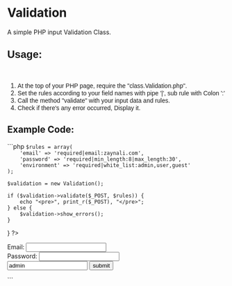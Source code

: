 Validation
==========

A simple PHP input Validation Class.


<div dir="ltr" style="text-align: left;" trbidi="on">
<h2 style="text-align: left;">
<span style="font-family: Trebuchet MS, sans-serif; font-size: x-large;">Usage:</span></h2>
<br />
<ol style="text-align: left;">
<li><span style="font-family: 'Trebuchet MS', sans-serif;">At the top of your PHP page, require the "class.Validation.php".</span></li>
<li><span style="font-family: 'Trebuchet MS', sans-serif;">Set the rules according to your field names with pipe '|', sub rule with Colon ':'</span></li>
<li><span style="font-family: 'Trebuchet MS', sans-serif;">Call the method "validate" with your input data and rules.</span></li>
<li><span style="font-family: 'Trebuchet MS', sans-serif;">Check if there's any error occurred, Display it.</span></li>
</ol>

<h2>Example Code:</h2>
```php
<?php
if ($_POST) {
    require_once 'Validation.php';

    $rules = array(
        'email' => 'required|email:zaynali.com',
        'password' => 'required|min_length:8|max_length:30',
        'environment' => 'required|white_list:admin,user,guest'
    );

    $validation = new Validation();

    if ($validation->validate($_POST, $rules)) {
        echo "<pre>", print_r($_POST), "</pre>";
    } else {
        $validation->show_errors();
    }
}
?>
<!DOCTYPE html>
<html lang="en">
    <head>
        <meta charset="UTF-8">
        <title>Validation</title>
    </head>
    <body>
        <form action="index.php" method="POST" novalidate>
            Email: <input type="email" name="email"> <br>
            Password: <input type="password" name="password"> <br>
            <input type="text" name="environment" value="admin">
            <input type="submit" value="submit">
        </form>
    </body>
</html>
```


